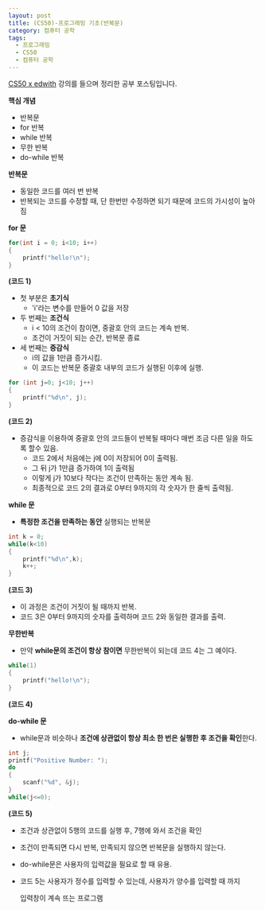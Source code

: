 ```yaml
---
layout: post
title: (CS50)-프로그래밍 기초(반복문)
category: 컴퓨터 공학
tags:
  - 프로그래밍
  - CS50
  - 컴퓨터 공학
---
```




[CS50 x edwith](https://www.edwith.org/cs50/) 강의를 들으며 정리한 공부 포스팅입니다.



**핵심 개념**

- 반복문
- for 반복
- while 반복
- 무한 반복
- do-while 반복



**반복문**

- 동일한 코드를 여러 번 반복
- 반복되는 코드를 수정할 때, 단 한번만 수정하면 되기 때문에 코드의 가시성이 높아짐



**for 문**

```c
for(int i = 0; i<10; i++)
{
    printf("hello!\n");
}
```

**(코드 1)**

- 첫 부분은 **초기식**
  - 'i'라는 변수를 만들어 0 값을 저장
- 두 번째는 **조건식**
  - i < 10의 조건이 참이면, 중괄호 안의 코드는 계속 반복.
  - 조건이 거짓이 되는 순간, 반복문 종료
- 세 번째는 **증감식**
  - i의 값을 1만큼 증가시킴.
  - 이 코드는 반복문 중괄호 내부의 코드가 실행된 이후에 실행.

```c
for (int j=0; j<10; j++)
{
    printf("%d\n", j);
}
```

**(코드 2)**

- 증감식을 이용하여 중괄호 안의 코드들이 반복될 때마다 매번 조금 다른 일을 하도록 할수 있음.
  - 코드 2에서 처음에는 j에 0이 저장되어 0이 출력됨.
  - 그 뒤 j가 1만큼 증가하여 1이 출력됨
  - 이렇게 j가 10보다 작다는 조건이 만족하는 동안 계속 됨.
  - 최종적으로 코드 2의 결과로 0부터 9까지의 각 숫자가 한 줄씩 출력됨.



**while 문**

- **특정한 조건을 만족하는 동안** 실행되는 반복문

```c
int k = 0;
while(k<10)
{
    printf("%d\n",k);
    k++;
}
```

**(코드 3)**

- 이 과정은 조건이 거짓이 될 때까지 반복.
- 코드 3은 0부터 9까지의 숫자를 출력하며 코드 2와 동일한 결과를 출력.

**무한반복**

- 만약 **while문의 조건이 항상 참이면** 무한반복이 되는데 코드 4는 그 예이다.

```c
while(1)
{
    printf("hello!\n");
}
```

**(코드 4)**



**do-while 문**

- while문과 비슷하나 **조건에 상관없이 항상 최소 한 번은 실행한 후 조건을 확인**한다.

```c
int j;
printf("Positive Number: ");
do
{
    scanf("%d", &j);
}
while(j<=0);
```

**(코드 5)**

- 조건과 상관없이 5행의 코드를 실행 후, 7행에 와서 조건을 확인

- 조건이 만족되면 다시 반복, 만족되지 않으면 반복문을 실행하지 않는다.

- do-while문은 사용자의 입력값을 필요로 할 때 유용.

- 코드 5는 사용자가 정수를 입력할 수 있는데, 사용자가 양수를 입력할 때 까지

  입력창이 계속 뜨는 프로그램